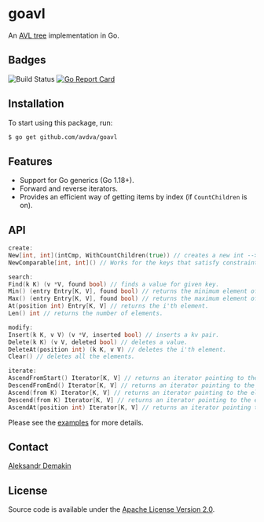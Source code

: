 # goavl
An [AVL tree](https://en.wikipedia.org/wiki/AVL_tree) implementation in Go.

## Badges

![Build Status](https://github.com/avdva/goavl/workflows/golangci-lint/badge.svg)
[![Go Report Card](https://goreportcard.com/badge/github.com/avdva/goavl)](https://goreportcard.com/report/github.com/avdva/goavl)

## Installation

To start using this package, run:

```sh
$ go get github.com/avdva/goavl
```

## Features

- Support for Go generics (Go 1.18+).
- Forward and reverse iterators.
- Provides an efficient way of getting items by index (if `CountChildren` is on).

## API

```go
create:
New[int, int](intCmp, WithCountChildren(true)) // creates a new int --> int tree.
NewComparable[int, int]() // Works for the keys that satisfy constraints.Ordered. 

search:
Find(k K) (v *V, found bool) // finds a value for given key.
Min() (entry Entry[K, V], found bool) // returns the minimum element of the array.
Max() (entry Entry[K, V], found bool) // returns the maximum element of the array.
At(position int) Entry[K, V] // returns the i'th element.
Len() int // returns the number of elements.

modify:
Insert(k K, v V) (v *V, inserted bool) // inserts a kv pair.
Delete(k K) (v V, deleted bool) // deletes a value.
DeleteAt(position int) (k K, v V) // deletes the i'th element.
Clear() // deletes all the elements.

iterate:
AscendFromStart() Iterator[K, V] // returns an iterator pointing to the smallest element.
DescendFromEnd() Iterator[K, V] // returns an iterator pointing to the largest element.
Ascend(from K) Iterator[K, V] // returns an iterator pointing to the element that's >= `from`.
Descend(from K) Iterator[K, V] // returns an iterator pointing to the element that's <= `from`.
AscendAt(position int) Iterator[K, V] // returns an iterator pointing to the i'th element.
```

Please see the [examples](/tree_example_test.go) for more details.

## Contact

[Aleksandr Demakin](mailto:alexander.demakin@gmail.com)

## License

Source code is available under the [Apache License Version 2.0](/LICENSE).